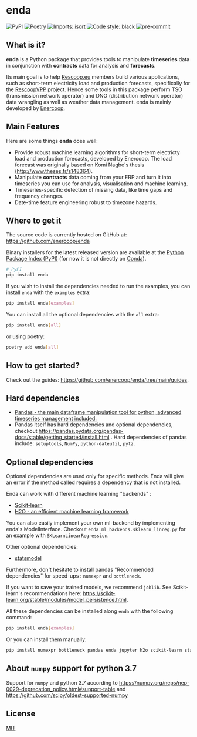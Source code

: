 # enda

![PyPI](https://img.shields.io/pypi/v/enda?link=https%3A%2F%2Fpypi.org%2Fproject%2Fenda%2F) [![Poetry](https://img.shields.io/endpoint?url=https://python-poetry.org/badge/v0.json)](https://python-poetry.org/) [![Imports: isort](https://img.shields.io/badge/%20imports-isort-%231674b1?style=flat&labelColor=ef8336)](https://pycqa.github.io/isort/) [![Code style: black](https://img.shields.io/badge/code%20style-black-000000.svg)](https://github.com/psf/black) [![pre-commit](https://img.shields.io/badge/pre--commit-enabled-brightgreen?logo=pre-commit)](https://github.com/pre-commit/pre-commit)

## What is it?

**enda** is a Python package that provides tools to manipulate **timeseries** data in conjunction with **contracts** data for analysis and **forecasts**.

Its main goal is to help [Rescoop.eu](https://www.rescoop.eu/) members build various applications, such as short-term electricity load and production forecasts, specifically for the [RescoopVPP](https://www.rescoopvpp.eu/) project. Hence some tools in this package perform TSO (transmission network operator) and DNO (distribution network operator) data wrangling as well as weather data management. enda is mainly developed by [Enercoop](https://www.enercoop.fr/).

## Main Features

Here are some things **enda** does well:

- Provide robust machine learning algorithms for short-term electricty load and production forecasts, developed by Enercoop. The load forecast was originally based on Komi Nagbe's thesis (<http://www.theses.fr/s148364>).
- Manipulate **contracts** data coming from your ERP and turn it into timeseries you can use for analysis, visualisation and machine learning.
- Timeseries-specific detection of missing data, like time gaps and frequency changes.
- Date-time feature engineering robust to timezone hazards.

## Where to get it

The source code is currently hosted on GitHub at: <https://github.com/enercoop/enda>

Binary installers for the latest released version are available at the [Python
Package Index (PyPI)](https://pypi.org/project/enda) (for now it is not directly on [Conda](https://docs.conda.io/en/latest/)).

```sh
# PyPI
pip install enda
```

If you wish to install the dependencies needed to run the examples, you can install `enda` with the `examples` extra:

```sh
pip install enda[examples]
```

You can install all the optional dependencies with the `all` extra:

```sh
pip install enda[all]
```

or using poetry:

```sh
poetry add enda[all]
```

## How to get started?

Check out the guides: <https://github.com/enercoop/enda/tree/main/guides>.

## Hard dependencies

- [Pandas - the main dataframe manipulation tool for python, advanced timeseries management included.](https://pandas.pydata.org/)
- Pandas itself has hard dependencies and optional dependencies, checkout <https://pandas.pydata.org/pandas-docs/stable/getting_started/install.html> . Hard dependencies of pandas include: `setuptools`, `NumPy`, `python-dateutil`, `pytz`.

## Optional dependencies

Optional dependencies are used only for specific methods. Enda will give an error if the method called requires a dependency that is not installed.

Enda can work with different machine learning "backends" :

- [Scikit-learn](https://scikit-learn.org/stable/)
- [H2O - an efficient machine learning framework](https://docs.h2o.ai/)

You can also easily implement your own ml-backend by implementing enda's ModelInterface. Checkout `enda.ml_backends.sklearn_linreg.py` for an example with `SKLearnLinearRegression`.

Other optional dependencies:

- [statsmodel](https://pypi.org/project/statsmodels/)

Furthermore, don't hesitate to install pandas "Recommended dependencies" for speed-ups : `numexpr` and `bottleneck`.

If you want to save your trained models, we recommend `joblib`. See Scikit-learn's recommendations here: <https://scikit-learn.org/stable/modules/model_persistence.html>.

All these dependencies can be installed along `enda` with the following command:

```sh
pip install enda[examples]
```

Or you can install them manually:

```sh
pip install numexpr bottleneck pandas enda jupyter h2o scikit-learn statsmodels joblib matplotlib
```

## About `numpy` support for python 3.7

Support for `numpy` and python 3.7 according to <https://numpy.org/neps/nep-0029-deprecation_policy.html#support-table>
and <https://github.com/scipy/oldest-supported-numpy>

## License

[MIT](LICENSE)
